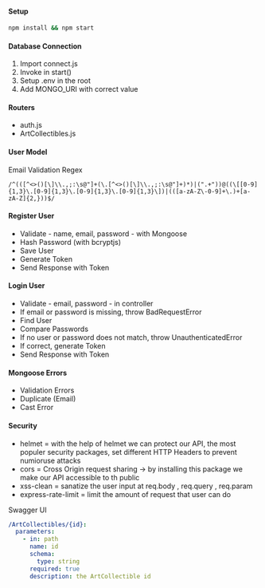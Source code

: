 #### Setup

```bash
npm install && npm start
```

#### Database Connection

1. Import connect.js
2. Invoke in start()
3. Setup .env in the root
4. Add MONGO_URI with correct value

#### Routers

- auth.js
- ArtCollectibles.js

#### User Model

Email Validation Regex

```regex
/^(([^<>()[\]\\.,;:\s@"]+(\.[^<>()[\]\\.,;:\s@"]+)*)|(".+"))@((\[[0-9]{1,3}\.[0-9]{1,3}\.[0-9]{1,3}\.[0-9]{1,3}\])|(([a-zA-Z\-0-9]+\.)+[a-zA-Z]{2,}))$/
```

#### Register User

- Validate - name, email, password - with Mongoose
- Hash Password (with bcryptjs)
- Save User
- Generate Token
- Send Response with Token

#### Login User

- Validate - email, password - in controller
- If email or password is missing, throw BadRequestError
- Find User
- Compare Passwords
- If no user or password does not match, throw UnauthenticatedError
- If correct, generate Token
- Send Response with Token

#### Mongoose Errors

- Validation Errors
- Duplicate (Email)
- Cast Error

#### Security

- helmet = with the help of helmet we can protect our API, the most populer security packages, set different HTTP Headers to prevent numioruse attacks
- cors = Cross Origin request sharing -> by installing this package we make our API accessible to th public
- xss-clean = sanatize the user input at req.body , req.query , req.param
- express-rate-limit = limit the amount of request that user can do

Swagger UI

```yaml
/ArtCollectibles/{id}:
  parameters:
    - in: path
      name: id
      schema:
        type: string
      required: true
      description: the ArtCollectible id
```
